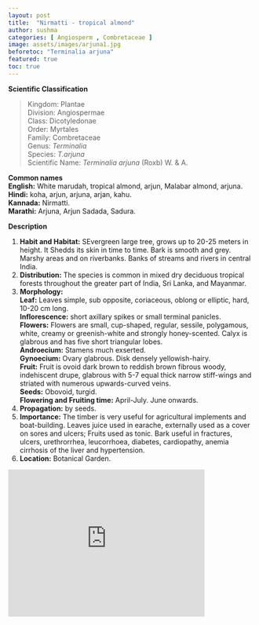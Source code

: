 ```yaml
---
layout: post
title:  "Nirmatti - tropical almond"
author: sushma
categories: [ Angiosperm , Combretaceae ]
image: assets/images/arjuna1.jpg
beforetoc: "Terminalia arjuna"
featured: true
toc: true
---
```

  
**Scientific Classification**  
>Kingdom:			Plantae  
>Division:			Angiospermae  
>Class:				Dicotyledonae  
>Order:				Myrtales  
>Family:			Combretaceae  
>Genus:				*Terminalia*  
>Species:			*T.arjuna*  
>Scientific Name:	*Terminalia arjuna* (Roxb) W. & A.  
  
**Common names**  
**English:** White marudah, tropical almond, arjun, Malabar almond, arjuna.  
**Hindi:** koha, arjun, arjuna, arjan, kahu.  
**Kannada:** Nirmatti.  
**Marathi:** Arjuna, Arjun Sadada, Sadura.  
  
**Description**  
1. **Habit and Habitat:** SEvergreen large tree, grows up to 20-25 meters in height. It Shedds its skin in time to time. Bark is smooth and grey. Marshy areas and on riverbanks. Banks of streams and rivers in central India.  
2. **Distribution:** The species is common in mixed dry deciduous tropical forests throughout the greater part of India, Sri Lanka, and Mayanmar.  
3. **Morphology:**  
**Leaf:** Leaves simple, sub opposite, coriaceous, oblong or elliptic, hard, 10-20 cm long.  
**Inflorescence:** short axillary spikes or small terminal panicles.  
**Flowers:** Flowers are small, cup-shaped, regular, sessile, polygamous, white, creamy or greenish-white and strongly honey-scented. Calyx is glabrous and has five short triangular lobes.  
**Androecium:** Stamens much exserted.  
**Gynoecium:** Ovary glabrous. Disk densely yellowish-hairy.  
**Fruit:** Fruit is ovoid   dark brown to reddish brown fibrous woody, indehiscent drupe, glabrous with 5-7 equal thick narrow stiff-wings and striated with numerous upwards-curved veins.  
**Seeds:** Obovoid, turgid.  
**Flowering and Fruiting time:** April-July. June onwards.  
4. **Propagation:** by seeds.  
5. **Importance:** The timber is very useful for agricultural implements and boat-building. Leaves juice used in earache, externally used as a cover on sores and ulcers; Fruits used as tonic. Bark useful in fractures, ulcers, urethrorrhea, leucorrhoea, diabetes, cardiopathy, anemia cirrhosis of the liver and hypertension.  
6. **Location:** Botanical Garden. 
 

<iframe src="https://www.google.com/maps/embed?pb=!1m18!1m12!1m3!1d1192.0132891368653!2d74.50752882923213!3d15.83383199931419!2m3!1f0!2f0!3f0!3m2!1i1024!2i768!4f13.1!3m3!1m2!1s0x0%3A0x0!2zMTXCsDUwJzAxLjgiTiA3NMKwMzAnMjkuMSJF!5e1!3m2!1sen!2sin!4v1565022708281!5m2!1sen!2sin" width="400" height="300" frameborder="0" style="border:0" allowfullscreen></iframe>
